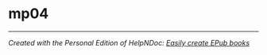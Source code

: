 # mp04


***
_Created with the Personal Edition of HelpNDoc: [Easily create EPub books](<https://www.helpndoc.com/feature-tour>)_
